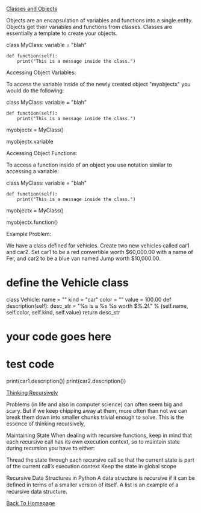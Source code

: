 [Classes and Objects](https://www.learnpython.org/en/Classes_and_Objects)

Objects are an encapsulation of variables and functions into a single entity. Objects get their variables and functions from classes. Classes are essentially a template to create your objects.

class MyClass:
    variable = "blah"

    def function(self):
        print("This is a message inside the class.")

Accessing Object Variables:

To access the variable inside of the newly created object "myobjectx" you would do the following:

class MyClass:
    variable = "blah"

    def function(self):
        print("This is a message inside the class.")

myobjectx = MyClass()

myobjectx.variable

Accessing Object Functions:

To access a function inside of an object you use notation similar to accessing a variable:



class MyClass:
    variable = "blah"

    def function(self):
        print("This is a message inside the class.")

myobjectx = MyClass()

myobjectx.function()

Example Problem:

We have a class defined for vehicles. Create two new vehicles called car1 and car2. Set car1 to be a red convertible worth $60,000.00 with a name of Fer, and car2 to be a blue van named Jump worth $10,000.00.

# define the Vehicle class
class Vehicle:
    name = ""
    kind = "car"
    color = ""
    value = 100.00
    def description(self):
        desc_str = "%s is a %s %s worth $%.2f." % (self.name, self.color, self.kind, self.value)
        return desc_str
# your code goes here

# test code
print(car1.description())
print(car2.description())

[Thinking Recursively](https://realpython.com/python-thinking-recursively/)

Problems (in life and also in computer science) can often seem big and scary. But if we keep chipping away at them, more often than not we can break them down into smaller chunks trivial enough to solve. This is the essence of thinking recursively,

Maintaining State
When dealing with recursive functions, keep in mind that each recursive call has its own execution context, so to maintain state during recursion you have to either:

Thread the state through each recursive call so that the current state is part of the current call’s execution context
Keep the state in global scope

Recursive Data Structures in Python
A data structure is recursive if it can be deﬁned in terms of a smaller version of itself. A list is an example of a recursive data structure.


[Back To Homepage](https://leethomas13.github.io/201-reading-notes/)